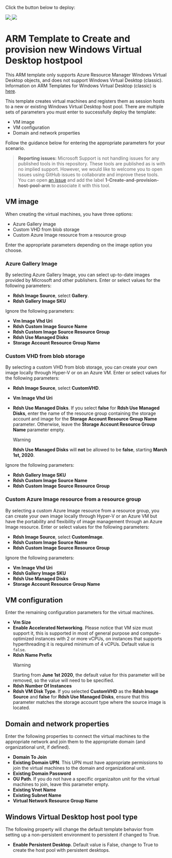 Click the button below to deploy:

<a href="https://portal.azure.com/#create/Microsoft.Template/uri/https%3A%2F%2Fraw.githubusercontent.com%2FAzure%2FRDS-Templates%2Fmaster%2FARM-wvd-templates%2FCreateAndProvisionHostPool%2FCreateHostpoolTemplate.json" target="_blank">
    <img src="http://azuredeploy.net/deploybutton.png"/>
</a>
<a href="http://armviz.io/#/?load=https%3A%2F%2Fraw.githubusercontent.com%2FAzure%2FRDS-Templates%2Fmaster%2FARM-wvd-templates%2FCreateAndProvisionHostPool%2FCreateHostpoolTemplate.json" target="_blank">
    <img src="http://armviz.io/visualizebutton.png"/>
</a>

# ARM Template to Create and provision new Windows Virtual Desktop hostpool

This ARM template only supports Azure Resource Manager Windows Virtual Desktop objects, and does not support Windows Virtual Desktop (classic). Information on ARM Templates for Windows Virtual Desktop (classic) is [here](https://docs.microsoft.com/en-us/azure/virtual-desktop/virtual-desktop-fall-2019/create-host-pools-arm-template).

This template creates virtual machines and registers them as session hosts to a new or existing Windows Virtual Desktop host pool. There are multiple sets of parameters you must enter to successfully deploy the template:
- VM image
- VM configuration
- Domain and network properties

Follow the guidance below for entering the appropriate parameters for your scenario.

> **Reporting issues:**
> Microsoft Support is not handling issues for any published tools in this repository. These tools are published as is with no implied support. However, we would like to welcome you to open issues using GitHub issues to collaborate and improve these tools. You can open [an issue](https://github.com/Azure/rds-templates/issues) and add the label **1-Create-and-provision-host-pool-arm** to associate it with this tool.

## VM image
When creating the virtual machines, you have three options:
- Azure Gallery image
- Custom VHD from blob storage
- Custom Azure Image resource from a resource group

Enter the appropriate parameters depending on the image option you choose.

### Azure Gallery Image
By selecting Azure Gallery Image, you can select up-to-date images provided by Microsoft and other publishers. Enter or select values for the following parameters:
- **Rdsh Image Source**, select **Gallery**.
- **Rdsh Gallery Image SKU**

Ignore the following parameters:
- **Vm Image Vhd Uri**
- **Rdsh Custom Image Source Name**
- **Rdsh Custom Image Source Resource Group**
- **Rdsh Use Managed Disks**
- **Storage Account Resource Group Name**

### Custom VHD from blob storage
By selecting a custom VHD from blob storage, you can create your own image locally through Hyper-V or on an Azure VM. Enter or select values for the following parameters:
- **Rdsh Image Source**, select **CustomVHD**.
- **Vm Image Vhd Uri**
- **Rdsh Use Managed Disks**. If you select **false** for **Rdsh Use Managed Disks**, enter the name of the resource group containing the storage account and image for the **Storage Account Resource Group Name** parameter. Otherwise, leave the **Storage Account Resource Group Name** parameter empty.
  
  > [!WARNING]
  **Rdsh Use Managed Disks** will **not** be allowed to be **false**, starting **March 1st, 2020**.

Ignore the following parameters:
- **Rdsh Gallery Image SKU**
- **Rdsh Custom Image Source Name**
- **Rdsh Custom Image Source Resource Group**

### Custom Azure Image resource from a resource group
By selecting a custom Azure Image resource from a resource group, you can create your own image locally through Hyper-V or an Azure VM but have the portability and flexibility of image management through an Azure Image resource. Enter or select values for the following parameters:
- **Rdsh Image Source**, select **CustomImage**.
- **Rdsh Custom Image Source Name**
- **Rdsh Custom Image Source Resource Group**

Ignore the following parameters:
- **Vm Image Vhd Uri**
- **Rdsh Gallery Image SKU**
- **Rdsh Use Managed Disks**
- **Storage Account Resource Group Name**

## VM configuration
Enter the remaining configuration parameters for the virtual machines.
- **Vm Size**
- **Enable Accelerated Networking**. Please notice that VM size must support it, this is supported in most of general purpose and compute-optimized instances with 2 or more vCPUs, on instances that supports hyperthreading it is required minimum of 4 vCPUs. Default value is `false`.
- **Rdsh Name Prefix**
  > [!WARNING]
  Starting from **June 1st 2020**, the default value for this parameter will be removed, so the value will need to be specified.
- **Rdsh Number Of Instances**
- **Rdsh VM Disk Type**. If you selected **CustomVHD** as the **Rdsh Image Source** and **false** for **Rdsh Use Managed Disks**, ensure that this parameter matches the storage account type where the source image is located.

## Domain and network properties
Enter the following properties to connect the virtual machines to the appropriate network and join them to the appropriate domain (and organizational unit, if defined).

- **Domain To Join**
- **Existing Domain UPN**. This UPN must have appropriate permissions to join the virtual machines to the domain and organizational unit.
- **Existing Domain Password**
- **OU Path**. If you do not have a specific organizaiton unit for the virtual machines to join, leave this parameter empty.
- **Existing Vnet Name**
- **Existing Subnet Name**
- **Virtual Network Resource Group Name**

## Windows Virtual Desktop host pool type
The following property will change the default template behavior from setting up a non-persistent environment to persistent if changed to True.

- **Enable Persistent Desktop**. Default value is False, change to True to create the host pool with persistent desktops.
